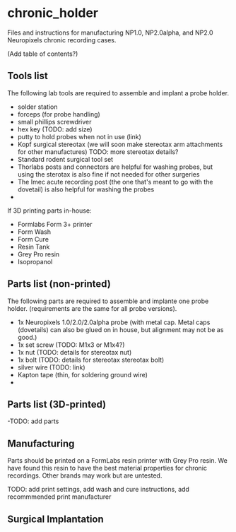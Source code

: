 # chronic_holder
Files and instructions for manufacturing NP1.0, NP2.0alpha, and NP2.0 Neuropixels chronic recording cases.

(Add table of contents?)

## Tools list
The following lab tools are required to assemble and implant a probe holder.

- solder station
- forceps (for probe handling)
- small phillips screwdriver
- hex key (TODO: add size)
- putty to hold probes when not in use (link)
- Kopf surgical stereotax (we will soon make stereotax arm attachments for other manufactures) TODO: more stereotax details?
- Standard rodent surgical tool set
- Thorlabs posts and connectors are helpful for washing probes, but using the sterotax is also fine if not needed for other surgeries
- The Imec acute recording post (the one that's meant to go with the dovetail) is also helpful for washing the probes
-

If 3D printing parts in-house:
- Formlabs Form 3+ printer
- Form Wash
- Form Cure
- Resin Tank
- Grey Pro resin
- Isopropanol



## Parts list (non-printed)
The following parts are required to assemble and implante one probe holder. (requirements are the same for all probe versions).
- 1x Neuropixels 1.0/2.0/2.0alpha probe (with metal cap. Metal caps (dovetails) can also be glued on in house, but alignment may not be as good.)
- 1x set screw (TODO: M1x3 or M1x4?)
- 1x nut (TODO: details for stereotax nut)
- 1x bolt (TODO: details for stereotax stereotax bolt)
- silver wire (TODO: link)
- Kapton tape (thin, for soldering ground wire)
- 

## Parts list (3D-printed)
-TODO: add parts

## Manufacturing
Parts should be printed on a FormLabs resin printer with Grey Pro resin. We have found this resin to have the best material properties for chronic recordings. Other brands may work but are untested. 

TODO: add print settings, add wash and cure instructions, add recommmended print manufacturer


## Surgical Implantation

